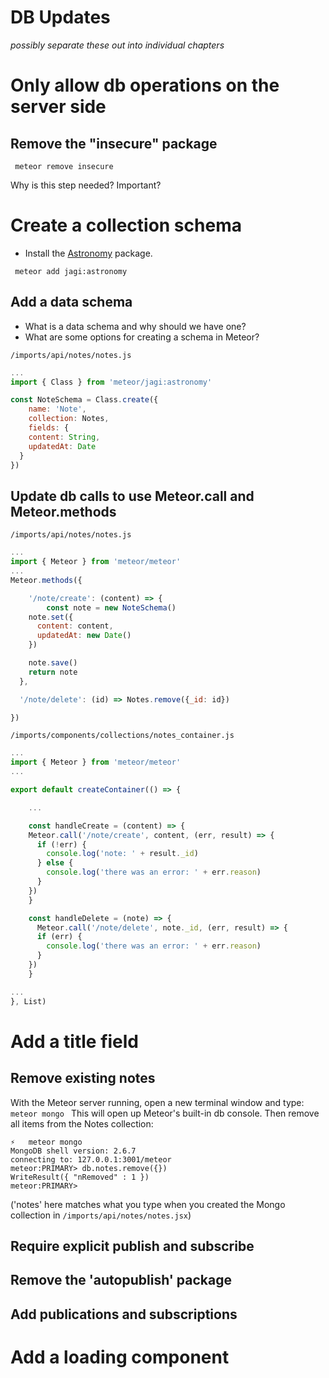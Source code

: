 # DB Updates
_possibly separate these out into individual chapters_

# Only allow db operations on the server side

## Remove the "insecure" package
```  meteor remove insecure ```

Why is this step needed? Important?


# Create a collection schema

 - Install the [Astronomy](https://github.com/jagi/meteor-astronomy/) package.

```  meteor add jagi:astronomy ```

## Add a data schema

- What is a data schema and why should we have one?
- What are some options for creating a schema in Meteor?

``` /imports/api/notes/notes.js ```
```js
...
import { Class } from 'meteor/jagi:astronomy'

const NoteSchema = Class.create({
	name: 'Note',
	collection: Notes,
	fields: {
    content: String,
    updatedAt: Date 
  }
})
```

## Update db calls to use Meteor.call and Meteor.methods


``` /imports/api/notes/notes.js ```
```js
...
import { Meteor } from 'meteor/meteor'
...
Meteor.methods({

	'/note/create': (content) => {
		const note = new NoteSchema()
    note.set({
      content: content,
      updatedAt: new Date()
    })

    note.save()
    return note
  },

  '/note/delete': (id) => Notes.remove({_id: id})

})

```

``` /imports/components/collections/notes_container.js ```

```js
...
import { Meteor } from 'meteor/meteor'
...

export default createContainer(() => {

	...

	const handleCreate = (content) => {
    Meteor.call('/note/create', content, (err, result) => {
      if (!err) {
        console.log('note: ' + result._id)
      } else {
        console.log('there was an error: ' + err.reason)
      }
    })
	}

	const handleDelete = (note) => {
	  Meteor.call('/note/delete', note._id, (err, result) => {
      if (err) {
        console.log('there was an error: ' + err.reason)
      }
    })
	}

...
}, List)


```


# Add a title field


## Remove existing notes

With the Meteor server running, open a new terminal window and type:
  ```meteor mongo ```
  This will open up Meteor's built-in db console.
  Then remove all items from the Notes collection:
  
  ```
  ⚡   meteor mongo
MongoDB shell version: 2.6.7
connecting to: 127.0.0.1:3001/meteor
meteor:PRIMARY> db.notes.remove({})
WriteResult({ "nRemoved" : 1 })
meteor:PRIMARY> 
```
('notes' here matches what you type when you created the Mongo collection in ``` /imports/api/notes/notes.jsx ```)


## Require explicit publish and subscribe

## Remove the 'autopublish' package

## Add publications and subscriptions

# Add a loading component



